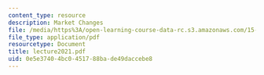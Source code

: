 ```yaml
---
content_type: resource
description: Market Changes
file: /media/https%3A/open-learning-course-data-rc.s3.amazonaws.com/15-351-managing-the-innovation-process-fall-2002/0e5e37404bc0451788bade49daccebe8_lecture2021.pdf
file_type: application/pdf
resourcetype: Document
title: lecture2021.pdf
uid: 0e5e3740-4bc0-4517-88ba-de49daccebe8
---
```

